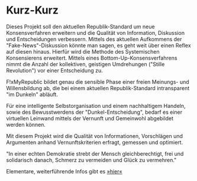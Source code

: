 Kurz-Kurz
=========
Dieses Projekt soll den aktuellen Republik-Standard um neue Konsensverfahren erweitern und die Qualität von Information, Diskussion und Entscheidungen verbessern. Mittels des aktuellen Aufkommens der "Fake-News"-Diskussion könnte man sagen, es geht weit über einen Reflex auf diesen hinaus. Hierfür wird die Methode des Systemischen Konsensierens erweitert. Mittels eines Bottom-Up-Konsensverfahrens nimmt die Anzahl der kollektiven, geistigen Umdrehungen ("Stille Revolution") vor einer Entscheidung zu.

F!xMyRepublic bildet genau die sensible Phase einer freien Meinungs- und Willensbildung ab, die bei einem aktuellen Republik-Standard intransparent "im Dunkeln" abläuft.

Für eine intelligente Selbstorganisation und einem nachhaltigem Handeln, sowie des Bewusstwerdens der "Dunkel-Entscheidung", bedarf es einer virtuellen Leinwand mittels der Vernunft und Gemeinwohl abgebildet werden können.

Mit diesem Projekt wird die Qualität von Informationen, Vorschlägen und Argumenten anhand Vernunftskriterien erfragt, gemessen und optimiert.

"In einer echten Demokratie strebt der Mensch gleichberechtigt, frei und solidarisch danach, Schmerz zu vermeiden und Glück zu vermehren."

Elementare, weiterführende Infos gibt es [»hier«](https://github.com/KOLLEKTIV32/FixMyRepublic/wiki)

